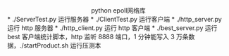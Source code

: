 <center> python epoll网络库</center> 
* ./ServerTest.py 运行服务器  
* ./ClientTest.py 运行客户端  
* ./http_server.py 运行 http 服务器  
* ./http_client.py 运行 http 客户端  
* ./best_server.py 运行 best 客户端统计脚本，http 监听 8888 端口，1 分钟能写入 3 万条数据，./startProduct.sh 运行压测本  